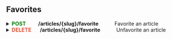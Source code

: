 ## Favorites

<details>

<summary><b><span style="color:#008000">POST</span> &nbsp; &nbsp; &nbsp; &nbsp; &nbsp;/articles/{slug}/favorite</b>&nbsp; &nbsp; &nbsp; &nbsp; &nbsp; &nbsp;Favorite an article</summary>
&nbsp;

**Parameters:**
<table>
    <thead>
        <tr>
            <th><h5>Name</h5></th>
            <th><h5>Description</h5></th>
        </tr>
    </thead>
    <tbody>
        <tr>
            <td rowspan=2>
            <p>
                <h6>slug<sup><span style="color:#EE4B2B"> * required</span></sup>
                <br>
                <br>
                string
                <br>
                (path)
                </h6>
            </p>
            </td>
            <td><h5>this-is-my-article-1</h5></td>
        </tr>
</table>

**Responses:**
**<h5>Curl</h5>**
```
curl -X 'POST' \
  'http://localhost:3000/api/articles/this-is-my-article-1/favorite' \
  -H 'accept: */*' \
  -H 'Authorization: Bearer eyJhbGciOiJIUzI1NiIsInR5cCI6IkpXVCJ9.eyJpZCI6ImNsc3QxZDJ3czAwMDA2M3hiZTVsZHFsOHoiLCJpYXQiOjE3MDg1MTIxMDV9.9Ar6eoPvWM1ydXFwhsrUy2lHIhoLG5AnskFzAvd9sm4'\
  -d ''
```
**<h5>Request URL</h5>**
http://localhost:3000/api/articles/this-is-my-article-1/favorite

**<h5>Server response</h5>**

 <table>
    <thead>
        <tr>
            <th><h5>Code</h5></th>
            <th><h5>Details</h5></th>
        </tr>
    </thead>
    <tbody>
        <tr>
            <td rowspan=4><b><h5>200</h5</b></td>
            <td><b><h5>Response Body</h5></b></td>
        </tr>
        <tr>
            <td rowspan=1>
            {
                <br>
                &nbsp;&nbsp; &nbsp; &nbsp; "article":
                <br>
                &nbsp; &nbsp;&nbsp; &nbsp; {
                    <br>
                    &nbsp; &nbsp; &nbsp; &nbsp; &nbsp; &nbsp; &nbsp; &nbsp; "slug": "this-is-my-article-1",
                    <br>
                    &nbsp; &nbsp; &nbsp; &nbsp; &nbsp; &nbsp; &nbsp; &nbsp; "title": "This is my article",
                    <br>
                    &nbsp; &nbsp; &nbsp; &nbsp; &nbsp; &nbsp; &nbsp; &nbsp; "description": "nothing really",
                    <br>
                    &nbsp; &nbsp; &nbsp; &nbsp; &nbsp; &nbsp; &nbsp; &nbsp; "body": "# This is the title\n\nThis is the body\n\n## Also subtitle here\n\nHey you",
                    <br>
                    &nbsp; &nbsp; &nbsp; &nbsp; &nbsp; &nbsp; &nbsp; &nbsp; "tagList": [ ],
                    <br>
                    &nbsp; &nbsp; &nbsp; &nbsp; &nbsp; &nbsp; &nbsp; &nbsp; "createdAt": "2023-08-09T17:20:17.753Z",
                    <br>
                    &nbsp; &nbsp; &nbsp; &nbsp; &nbsp; &nbsp; &nbsp; &nbsp; "updatedAt": "2023-08-09T17:20:17.753Z",
                    <br>
                    &nbsp; &nbsp; &nbsp; &nbsp; &nbsp; &nbsp; &nbsp; &nbsp; "favorited": true,
                    <br>
                    &nbsp; &nbsp; &nbsp; &nbsp; &nbsp; &nbsp; &nbsp; &nbsp; "favoritesCount": 1,
                    <br>
                    &nbsp; &nbsp; &nbsp; &nbsp; &nbsp; &nbsp; &nbsp; &nbsp; "author": {
                            <br>
                            &nbsp; &nbsp; &nbsp; &nbsp; &nbsp; &nbsp; &nbsp; &nbsp; &nbsp; &nbsp; &nbsp; &nbsp; &nbsp; &nbsp; &nbsp; &nbsp; &nbsp; 
                            "username": "gutentag2012",
                            <br>
                            &nbsp; &nbsp; &nbsp; &nbsp; &nbsp; &nbsp; &nbsp; &nbsp; &nbsp; &nbsp; &nbsp; &nbsp; &nbsp; &nbsp; &nbsp; &nbsp; &nbsp; 
                            "bio": "",
                            <br>
                            &nbsp; &nbsp; &nbsp; &nbsp; &nbsp; &nbsp; &nbsp; &nbsp; &nbsp; &nbsp; &nbsp; &nbsp; &nbsp; &nbsp; &nbsp; &nbsp; &nbsp; 
                            "image": "https://api.realworld.io/images/smiley-cyrus.jpeg",
                            <br>
                            &nbsp; &nbsp; &nbsp; &nbsp; &nbsp; &nbsp; &nbsp; &nbsp; &nbsp; &nbsp; &nbsp; &nbsp; &nbsp; &nbsp; &nbsp; &nbsp; &nbsp; 
                            "following": false
                            <br>
                            &nbsp; &nbsp; &nbsp; &nbsp; &nbsp; &nbsp; &nbsp; &nbsp; }
                    <br>
                &nbsp; &nbsp; &nbsp; &nbsp; 
                }
            <br>
            }
            </td>
        </tr>
        <tr>
            <td><b><h5>Response headers</h5</b></td>
        </tr>
        <tr>
            <td>content-type: application/json</td>
        </tr>
</table>

**<h5>Responses</h5>**

| <h5> Code </h5> | <h5> Description </h5>         | <h5> Links </h5>    |
| :-------------- | :----------------------------- | :------------------ |
| 200             | Article favorited successfully | <em> No links </em> |
| 401             | Unauthorized                   | <em> No links </em> |
| 422             | Unexpected error               | <em> No links </em> |

</details>

<details>

<summary><b><span style="color:#EE4B2B">DELETE</span> &nbsp; &nbsp; &nbsp; /articles/{slug}/favorite</b> &nbsp; &nbsp; &nbsp; &nbsp; &nbsp; Unfavorite an article</summary>
&nbsp;

**Parameters:**
<table>
    <thead>
        <tr>
            <th><h5>Name</h5></th>
            <th><h5>Description</h5></th>
        </tr>
    </thead>
    <tbody>
        <tr>
            <td rowspan=2>
            <p>
                <h6>slug<sup><span style="color:#EE4B2B"> * required</span></sup>
                <br>
                <br>
                string
                <br>
                (path)
                </h6>
            </p>
            </td>
            <td><h5>We-need-to-navigate-the-virtual-SSL-transmitter!-120833</h5></td>
        </tr>
</table>

**Responses:**
**<h5>Curl</h5>**
```
curl -X 'DELETE' \
  'http://localhost:3000/api/articles/We-need-to-navigate-the-virtual-SSL-transmitter%21-120833/favorite' \
  -H 'accept: */*' \
  -H 'Authorization: Bearer eyJhbGciOiJIUzI1NiIsInR5cCI6IkpXVCJ9.eyJpZCI6ImNsc3QxZDJ3czAwMDA2M3hiZTVsZHFsOHoiLCJpYXQiOjE3MDg1MTIxMDV9.9Ar6eoPvWM1ydXFwhsrUy2lHIhoLG5AnskFzAvd9sm4'
```
**<h5>Request URL</h5>**
http://localhost:3000/api/articles/We-need-to-navigate-the-virtual-SSL-transmitter%21-120833/favorite

**<h5>Server response</h5>**

 <table>
    <thead>
        <tr>
            <th><h5>Code</h5></th>
            <th><h5>Details</h5></th>
        </tr>
    </thead>
    <tbody>
        <tr>
            <td rowspan=4><b><h5>200</h5</b></td>
            <td><b><h5>Response Body</h5></b></td>
        </tr>
        <tr>
            <td rowspan=1>
            {
                <br>
                &nbsp;&nbsp; &nbsp; &nbsp; "article":
                <br>
                &nbsp; &nbsp;&nbsp; &nbsp; {
                    <br>
                    &nbsp; &nbsp; &nbsp; &nbsp; &nbsp; &nbsp; &nbsp; &nbsp; "slug": "We-need-to-navigate-the-virtual-SSL-transmitter!-120833",
                    <br>
                    &nbsp; &nbsp; &nbsp; &nbsp; &nbsp; &nbsp; &nbsp; &nbsp; "title": "We need to navigate the virtual SSL transmitter!",
                    <br>
                    &nbsp; &nbsp; &nbsp; &nbsp; &nbsp; &nbsp; &nbsp; &nbsp; "description": "Consequuntur nihil a id. Consequatur est cum excepturi aut labore odit quo molestiae molestiae. Soluta voluptatem ducimus cupiditate. Dolorum eveniet aliquid aut repudiandae et illo et. Harum unde ut harum accusamus suscipit quia.",
                    <br>
                    &nbsp; &nbsp; &nbsp; &nbsp; &nbsp; &nbsp; &nbsp; &nbsp; "body": "Commodi est rerum dolorum quae voluptatem aliquam. Omnis quidem vero eius sed laudantium a ex a saepe.\\nModi qui laudantium in libero odit et impedit. Sapiente maxime sequi. Sapiente vitae culpa ut voluptatem incidunt excepturi voluptates exercitationem.\\nSed doloribus alias consectetur omnis occaecati ad placeat labore.\\nVoluptate consequatur expedita nemo recusandae sint assumenda.\\nQui vel totam quia fugit saepe suscipit autem quasi qui.\\nEt eum vel ut delectus ut nesciunt animi. Est aut quis soluta accusantium debitis vel.\\nQuisquam aliquid ex corporis velit. Totam ab necessitatibus quidem non. In ipsam mollitia placeat quia adipisci rerum labore repellat. Officia vero fugiat sit praesentium fugiat id cumque.\\nEt iste amet dolores molestiae quo dignissimos recusandae.\\nAliquam explicabo facilis asperiores ea optio.\\nExplicabo ut quia harum corrupti omnis.\\nOmnis sit mollitia qui dolorem ipsam sed aut. Eos pariatur eos fugit aut aperiam labore beatae.\\nVel non ea id dignissimos voluptate quis error assumenda consectetur.\\nRerum quas libero totam error facere sunt facilis quo.\\nEveniet debitis et aliquid ratione. Debitis facilis dolorum maiores aut et.\\nEa voluptas magnam deserunt at ut sunt voluptatem.\\nEt voluptatem voluptatem.\\nUt est fugiat magnam.",
                    <br>
                    &nbsp; &nbsp; &nbsp; &nbsp; &nbsp; &nbsp; &nbsp; &nbsp; "tagList": [ ],
                    <br>
                    &nbsp; &nbsp; &nbsp; &nbsp; &nbsp; &nbsp; &nbsp; &nbsp; "createdAt": "2022-12-09T13:45:20.602Z",
                    <br>
                    &nbsp; &nbsp; &nbsp; &nbsp; &nbsp; &nbsp; &nbsp; &nbsp; "updatedAt": "2022-12-09T13:45:20.602Z",
                    <br>
                    &nbsp; &nbsp; &nbsp; &nbsp; &nbsp; &nbsp; &nbsp; &nbsp; "favorited": false,
                    <br>
                    &nbsp; &nbsp; &nbsp; &nbsp; &nbsp; &nbsp; &nbsp; &nbsp; "favoritesCount": 0,
                    <br>
                    &nbsp; &nbsp; &nbsp; &nbsp; &nbsp; &nbsp; &nbsp; &nbsp; "author": {
                            <br>
                            &nbsp; &nbsp; &nbsp; &nbsp; &nbsp; &nbsp; &nbsp; &nbsp; &nbsp; &nbsp; &nbsp; &nbsp; &nbsp; &nbsp; &nbsp; &nbsp; &nbsp; 
                            "username": "Einar Abdi",
                            <br>
                            &nbsp; &nbsp; &nbsp; &nbsp; &nbsp; &nbsp; &nbsp; &nbsp; &nbsp; &nbsp; &nbsp; &nbsp; &nbsp; &nbsp; &nbsp; &nbsp; &nbsp; 
                            "bio": null,
                            <br>
                            &nbsp; &nbsp; &nbsp; &nbsp; &nbsp; &nbsp; &nbsp; &nbsp; &nbsp; &nbsp; &nbsp; &nbsp; &nbsp; &nbsp; &nbsp; &nbsp; &nbsp; 
                            "image": "https://api.realworld.io/images/demo-avatar.png",
                            <br>
                            &nbsp; &nbsp; &nbsp; &nbsp; &nbsp; &nbsp; &nbsp; &nbsp; &nbsp; &nbsp; &nbsp; &nbsp; &nbsp; &nbsp; &nbsp; &nbsp; &nbsp; 
                            "following": false
                            <br>
                            &nbsp; &nbsp; &nbsp; &nbsp; &nbsp; &nbsp; &nbsp; &nbsp; }
                    <br>
                &nbsp; &nbsp; &nbsp; &nbsp; 
                }
            <br>
            }
            </td>
        </tr>
        <tr>
            <td><b><h5>Response headers</h5</b></td>
        </tr>
        <tr>
            <td>content-type: application/json</td>
        </tr>
</table>

**<h5>Responses</h5>**

| <h5> Code </h5> | <h5> Description </h5>           | <h5> Links </h5>    |
| :-------------- | :------------------------------- | :------------------ |
| 200             | Article unfavorited successfully | <em> No links </em> |
| 401             | Unauthorized                     | <em> No links </em> |
| 422             | Unexpected error                 | <em> No links </em> |

</details>
